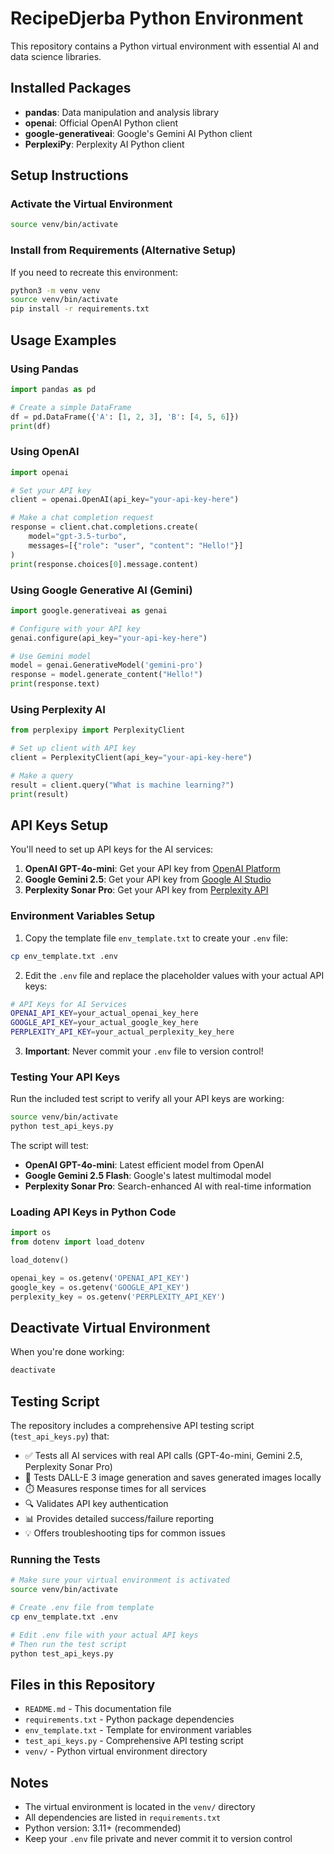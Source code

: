 # RecipeDjerba Python Environment

This repository contains a Python virtual environment with essential AI and data science libraries.

## Installed Packages

- **pandas**: Data manipulation and analysis library
- **openai**: Official OpenAI Python client
- **google-generativeai**: Google's Gemini AI Python client
- **PerplexiPy**: Perplexity AI Python client

## Setup Instructions

### Activate the Virtual Environment

```bash
source venv/bin/activate
```

### Install from Requirements (Alternative Setup)

If you need to recreate this environment:

```bash
python3 -m venv venv
source venv/bin/activate
pip install -r requirements.txt
```

## Usage Examples

### Using Pandas
```python
import pandas as pd

# Create a simple DataFrame
df = pd.DataFrame({'A': [1, 2, 3], 'B': [4, 5, 6]})
print(df)
```

### Using OpenAI
```python
import openai

# Set your API key
client = openai.OpenAI(api_key="your-api-key-here")

# Make a chat completion request
response = client.chat.completions.create(
    model="gpt-3.5-turbo",
    messages=[{"role": "user", "content": "Hello!"}]
)
print(response.choices[0].message.content)
```

### Using Google Generative AI (Gemini)
```python
import google.generativeai as genai

# Configure with your API key
genai.configure(api_key="your-api-key-here")

# Use Gemini model
model = genai.GenerativeModel('gemini-pro')
response = model.generate_content("Hello!")
print(response.text)
```

### Using Perplexity AI
```python
from perplexipy import PerplexityClient

# Set up client with API key
client = PerplexityClient(api_key="your-api-key-here")

# Make a query
result = client.query("What is machine learning?")
print(result)
```

## API Keys Setup

You'll need to set up API keys for the AI services:

1. **OpenAI GPT-4o-mini**: Get your API key from [OpenAI Platform](https://platform.openai.com/api-keys)
2. **Google Gemini 2.5**: Get your API key from [Google AI Studio](https://aistudio.google.com/app/apikey)
3. **Perplexity Sonar Pro**: Get your API key from [Perplexity API](https://docs.perplexity.ai/guides/getting-started)

### Environment Variables Setup

1. Copy the template file `env_template.txt` to create your `.env` file:

```bash
cp env_template.txt .env
```

2. Edit the `.env` file and replace the placeholder values with your actual API keys:

```bash
# API Keys for AI Services
OPENAI_API_KEY=your_actual_openai_key_here
GOOGLE_API_KEY=your_actual_google_key_here  
PERPLEXITY_API_KEY=your_actual_perplexity_key_here
```

3. **Important**: Never commit your `.env` file to version control!

### Testing Your API Keys

Run the included test script to verify all your API keys are working:

```bash
source venv/bin/activate
python test_api_keys.py
```

The script will test:
- **OpenAI GPT-4o-mini**: Latest efficient model from OpenAI
- **Google Gemini 2.5 Flash**: Google's latest multimodal model  
- **Perplexity Sonar Pro**: Search-enhanced AI with real-time information

### Loading API Keys in Python Code

```python
import os
from dotenv import load_dotenv

load_dotenv()

openai_key = os.getenv('OPENAI_API_KEY')
google_key = os.getenv('GOOGLE_API_KEY')
perplexity_key = os.getenv('PERPLEXITY_API_KEY')
```

## Deactivate Virtual Environment

When you're done working:

```bash
deactivate
```

## Testing Script

The repository includes a comprehensive API testing script (`test_api_keys.py`) that:

- ✅ Tests all AI services with real API calls (GPT-4o-mini, Gemini 2.5, Perplexity Sonar Pro)
- 🎨 Tests DALL-E 3 image generation and saves generated images locally
- ⏱️ Measures response times for all services
- 🔍 Validates API key authentication
- 📊 Provides detailed success/failure reporting
- 💡 Offers troubleshooting tips for common issues

### Running the Tests

```bash
# Make sure your virtual environment is activated
source venv/bin/activate

# Create .env file from template
cp env_template.txt .env

# Edit .env file with your actual API keys
# Then run the test script
python test_api_keys.py
```

## Files in this Repository

- `README.md` - This documentation file
- `requirements.txt` - Python package dependencies
- `env_template.txt` - Template for environment variables
- `test_api_keys.py` - Comprehensive API testing script
- `venv/` - Python virtual environment directory

## Notes

- The virtual environment is located in the `venv/` directory
- All dependencies are listed in `requirements.txt`
- Python version: 3.11+ (recommended)
- Keep your `.env` file private and never commit it to version control

